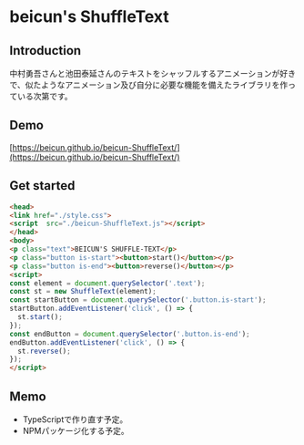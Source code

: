 # beicun's ShuffleText

## Introduction

中村勇吾さんと池田泰延さんのテキストをシャッフルするアニメーションが好きで、似たようなアニメーション及び自分に必要な機能を備えたライブラリを作っている次第です。

## Demo

[https://beicun.github.io/beicun-ShuffleText/](https://beicun.github.io/beicun-ShuffleText/)

## Get started

````html
<head>
<link href="./style.css">
<script  src="./beicun-ShuffleText.js"></script>
</head>
<body>
<p class="text">BEICUN'S SHUFFLE-TEXT</p>
<p class="button is-start"><button>start()</button></p>
<p class="button is-end"><button>reverse()</button></p>
<script>
const element = document.querySelector('.text');
const st = new ShuffleText(element);
const startButton = document.querySelector('.button.is-start');
startButton.addEventListener('click', () => {
  st.start();
});
const endButton = document.querySelector('.button.is-end');
endButton.addEventListener('click', () => {
  st.reverse();
});
</script>
````

## Memo

- TypeScriptで作り直す予定。
- NPMパッケージ化する予定。
